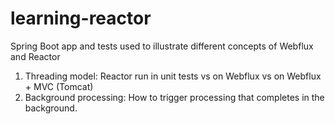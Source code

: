 # learning-reactor
Spring Boot app and tests used to illustrate different concepts of Webflux and Reactor


1. Threading model: Reactor run in unit tests vs on Webflux vs on Webflux + MVC (Tomcat)
2. Background processing: How to trigger processing that completes in the background.
